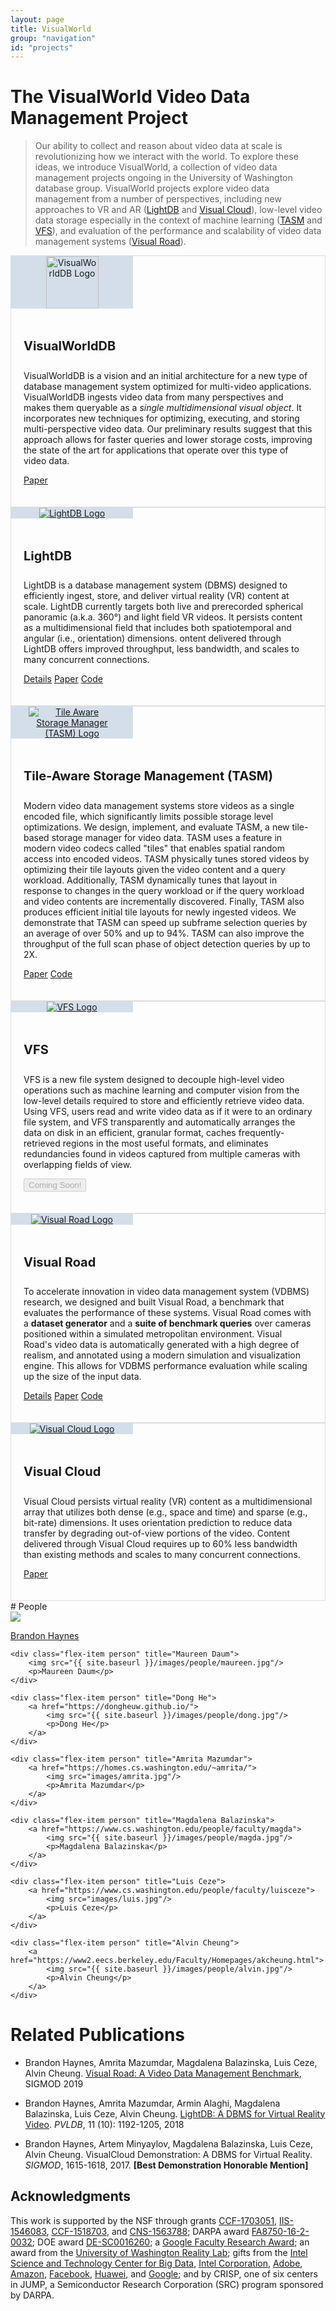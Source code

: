 ```yaml
---
layout: page
title: VisualWorld
group: "navigation"
id: "projects"
---
```


<link href="https://maxcdn.bootstrapcdn.com/bootstrap/3.3.6/css/bootstrap.min.css" rel="stylesheet">

# The VisualWorld Video Data Management Project

<blockquote>
Our ability to collect and reason about video data at
scale is revolutionizing how we interact with the world.
To explore these ideas, we introduce 
VisualWorld, a collection of video data management projects ongoing in the University of Washington database group.
VisualWorld projects explore video data management from a number of perspectives, including new approaches to VR and AR (<a href="#lightdb">LightDB</a> and <a href="#visualcloud">Visual Cloud</a>), low-level video data storage especially in the context of machine learning (<a href="#tasm">TASM</a> and <a href="#vfs">VFS</a>), and evaluation of the performance and scalability of video data management systems (<a href="#visualroad">Visual Road</a>).
</blockquote>

<style type="text/css">
	.media {
		border: 1px solid rgba(0,0,0,.125);
	}
	.media-left {
		background: rgb(211, 222, 234);
		vertical-align: middle;
		padding-left: 10px;
		padding-right: 10px;
		width: 175px;
		min-width: 175px;
		max-width: 175px;
		text-align: center;
	}

	.media-left img {
		max-width: 10em;
	}

	.media-body {
		padding: 20px;
	}

	.media-heading {
		font-size: 20px;
		font-weight: 750;
		line-height: 1.2;
	}
</style>

<a id="visualworlddb" />
<div class="media">
  <div class="media-left">
    <a href="#">
      <img src="../../images/projects/visualworlddb.png" class="card-img" alt="VisualWorldDB Logo" style="width: 6em" />
    </a>
  </div>
  <div class="media-body">
    <h4 class="media-heading">VisualWorldDB</h4>
	<p>
		VisualWorldDB is a vision
		and an initial architecture for a new type of database
		management system optimized for multi-video applications.
		VisualWorldDB ingests video data from many perspectives
		and makes them queryable as a <em>single multidimensional
		visual object</em>. It incorporates new techniques for optimizing,
		executing, and storing multi-perspective video data. Our
		preliminary results suggest that this approach allows for faster
		queries and lower storage costs, improving the state of the art
		for applications that operate over this type of video data.
	</p>
	<p>
		<a class="btn btn-success" href="/projects/visualworlddb/visualworld-crc.pdf" role="button">Paper</a>
	</p>
  </div>
</div>

<a id="lightdb" />
<div class="media">
  <div class="media-left">
    <a href="#">
      <img src="../../images/projects/lightdb.png" class="card-img" alt="LightDB Logo" />
    </a>
  </div>
  <div class="media-body">
    <h4 class="media-heading">LightDB</h4>
		<p>
			LightDB is a database management system (DBMS) designed to efficiently ingest, store, and deliver virtual reality (VR) content at scale. LightDB currently targets both live and prerecorded spherical panoramic (a.k.a. 360°) and light field VR videos. It persists content as a multidimensional field that includes both spatiotemporal and angular (i.e., orientation) dimensions. ontent delivered through LightDB offers improved throughput, less bandwidth, and scales to many concurrent connections.
		</p>
		<p>
			<a class="btn btn-primary" href="/projects/lightdb" role="button">Details</a>
			<a class="btn btn-success" href="/projects/lightdb/p1144-haynes.pdf" role="button">Paper</a>
			<a class="btn btn-success" href="https://github.com/uwdb/lightdb" role="button">Code</a>
		</p>
  </div>
</div>

<a id="tasm" />
<div class="media">
  <div class="media-left">
    <a href="#">
      <img src="../../images/projects/tasm.png" class="card-img" alt="Tile Aware Storage Manager (TASM) Logo" />
    </a>
  </div>
  <div class="media-body">
    <h4 class="media-heading">Tile-Aware Storage Management (TASM)</h4>
		<p>
			Modern video data management systems store videos as a single encoded file, which significantly limits possible storage level optimizations. We design, implement, and evaluate TASM, a new tile-based storage manager for video data. TASM uses a feature in modern video codecs called "tiles" that enables spatial random access into encoded videos. TASM physically tunes stored videos by optimizing their tile layouts given the video content and a query workload. Additionally, TASM dynamically tunes that layout in response to changes in the query workload or if the query workload and video contents are incrementally discovered. Finally, TASM also produces efficient initial tile layouts for newly ingested videos. We demonstrate that TASM can speed up subframe selection queries by an average of over 50% and up to 94%. TASM can also improve the throughput of the full scan phase of object detection queries by up to 2X.
		</p>
		<p>
			<a class="btn btn-success" href="tasm.pdf" role="button">Paper</a>
			<a class="btn btn-success" href="https://github.com/uwdb/TASM" role="button">Code</a>
		</p>
  </div>
</div>

<a id="vfs" />
<div class="media">
  <div class="media-left">
    <a href="#">
      <img src="../../images/projects/vfs.png" class="card-img" alt="VFS Logo" />
    </a>
  </div>
  <div class="media-body">
    <h4 class="media-heading">VFS</h4>
	    <p>
			VFS is a new file system designed to
			decouple high-level video operations such as machine
			learning and computer vision from the low-level details
			required to store and efficiently retrieve video data. Using
			VFS, users read and write video data as if it were to
			an ordinary file system, and VFS transparently and
			automatically arranges the data on disk in an efficient,
			granular format, caches frequently-retrieved regions in
			the most useful formats, and eliminates redundancies
			found in videos captured from multiple cameras with
			overlapping fields of view.
		</p>
		<p>
			<button type="button" class="btn btn-primary" disabled="disabled">Coming Soon!</button>
		</p>
  </div>
</div>

<a id="visualroad" />
<div class="media">
  <div class="media-left">
    <a href="#">
      <img src="../../images/projects/visualroad.png" class="card-img" alt="Visual Road Logo" />
    </a>
  </div>
  <div class="media-body">
    <h4 class="media-heading">Visual Road</h4>
	    <p>
			To accelerate innovation in video data management system (VDBMS) research, we designed and built Visual Road, a benchmark that evaluates the
			performance of these systems. Visual Road comes with a
			<strong>dataset generator</strong> and a <strong>suite of benchmark queries</strong> over cameras positioned
			within a simulated metropolitan environment. Visual Road's
			video data is automatically generated with a high degree
			of realism, and annotated using a modern simulation and
			visualization engine. This allows for VDBMS performance
			evaluation while scaling up the size of the input data.
		</p>
		<p>
			<a class="btn btn-primary" href="/projects/visualroad" role="button">Details</a>
			<a class="btn btn-success" href="/projects/visualroad/p300-haynes.pdf" role="button">Paper</a>
			<a class="btn btn-success" href="https://github.com/uwdb/visualroad" role="button">Code</a>
		</p>
  </div>
</div>

<a id="visualcloud" />
<div class="media">
  <div class="media-left">
    <a href="#">
      <img src="../../images/projects/visualcloud.png" class="card-img" alt="Visual Cloud Logo" />
    </a>
  </div>
  <div class="media-body">
    <h4 class="media-heading">Visual Cloud</h4>
		<p>
			Visual Cloud persists virtual reality (VR) content
			as a multidimensional array that utilizes both dense (e.g., space and
			time) and sparse (e.g., bit-rate) dimensions. It uses orientation
			prediction to reduce data transfer by degrading out-of-view
			portions of the video. Content delivered through Visual Cloud requires
			up to 60% less bandwidth than existing methods and scales
			to many concurrent connections.
		</p>
		<p>
			<a class="btn btn-success" href="/projects/lightdb/haynes-sigmod17-demo.pdf" role="button">Paper</a>
		</p>
  </div>
</div>


<div id="people"></div>
# People

<div class="flex-container people image-container">
	<div class="flex-item person" title="Brandon Haynes">
		<a href="https://homes.cs.washington.edu/~bhaynes">
			<img src="{{ site.baseurl }}/images/people/brandonH.jpg"/>
			<p>Brandon Haynes</p>
		</a>
	</div>

	<div class="flex-item person" title="Maureen Daum">
		<img src="{{ site.baseurl }}/images/people/maureen.jpg"/>
		<p>Maureen Daum</p>
	</div>

	<div class="flex-item person" title="Dong He">
		<a href="https://dongheuw.github.io/">
			<img src="{{ site.baseurl }}/images/people/dong.jpg"/>
			<p>Dong He</p>
		</a>
	</div>

	<div class="flex-item person" title="Amrita Mazumdar">
		<a href="https://homes.cs.washington.edu/~amrita/">
			<img src="images/amrita.jpg"/>
			<p>Amrita Mazumdar</p>
		</a>
	</div>

	<div class="flex-item person" title="Magdalena Balazinska">
		<a href="https://www.cs.washington.edu/people/faculty/magda">
			<img src="{{ site.baseurl }}/images/people/magda.jpg"/>
			<p>Magdalena Balazinska</p>
		</a>
	</div>

	<div class="flex-item person" title="Luis Ceze">
		<a href="https://www.cs.washington.edu/people/faculty/luisceze">
			<img src="images/luis.jpg"/>
			<p>Luis Ceze</p>
		</a>
	</div>

	<div class="flex-item person" title="Alvin Cheung">
		<a href="https://www2.eecs.berkeley.edu/Faculty/Homepages/akcheung.html">
			<img src="{{ site.baseurl }}/images/people/alvin.jpg"/>
			<p>Alvin Cheung</p>
		</a>
	</div>
</div>

# Related Publications

* Brandon Haynes, Amrita Mazumdar, Magdalena Balazinska, Luis Ceze, Alvin Cheung. [Visual Road: A Video Data Management Benchmark](https://db.cs.washington.edu/projects/visualroad), SIGMOD 2019

* Brandon Haynes, Amrita Mazumdar, Armin Alaghi, Magdalena Balazinska, Luis Ceze, Alvin Cheung. [LightDB: A DBMS for Virtual Reality Video](https://db.cs.washington.edu/projects/lightdb). _PVLDB_, 11 (10): 1192-1205, 2018

* Brandon Haynes, Artem Minyaylov, Magdalena Balazinska, Luis Ceze, Alvin Cheung.  VisualCloud Demonstration: A DBMS for Virtual Reality.  _SIGMOD_, 1615-1618, 2017. **[Best Demonstration Honorable Mention]**

## Acknowledgments

This work is supported by the NSF through grants 
[CCF-1703051](https://www.nsf.gov/awardsearch/showAward?AWD_ID=1703051), 
[IIS-1546083](https://www.nsf.gov/awardsearch/showAward?AWD_ID=1546083), 
[CCF-1518703](https://www.nsf.gov/awardsearch/showAward?AWD_ID=1518703), and 
[CNS-1563788](https://www.nsf.gov/awardsearch/showAward?AWD_ID=1563788); 
DARPA award [FA8750-16-2-0032](https://www.darpa.mil); 
DOE award [DE-SC0016260](https://science.energy.gov/grants); 
a [Google Faculty Research Award](https://docs.google.com/document/d/1IfCmWZ-ClmvmB4gzlApR4htAhYBjKliPGQxLpu6KmaU/edit); 
an award from the [University of Washington Reality Lab](https://realitylab.uw.edu); 
gifts from the [Intel Science and Technology Center for Big Data](http://istc-bigdata.org), 
[Intel Corporation](https://www.intel.com), 
[Adobe](http://www.adobe.com), 
[Amazon](https://www.amazon.com),
[Facebook](https://facebook.com), 
[Huawei](https://www.huawei.com), and 
[Google](https://google.com); and by 
CRISP, one of six centers in JUMP, a Semiconductor Research Corporation (SRC) program sponsored by DARPA.

&nbsp;
